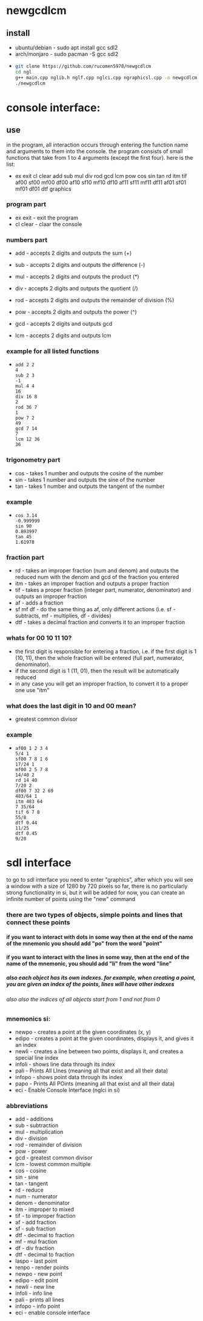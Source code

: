 # newgcdlcm


## install
* ubuntu/debian - sudo apt install gcc sdl2
* arch/monjaro  - sudo pacman -S gcc sdl2
* ```bash
  git clone https://github.com/rucomen5978/newgcdlcm
  cd ngl
  g++ main.cpp nglib.h nglf.cpp nglci.cpp ngraphicsl.cpp -o newgcdlcm -lm -lSDL2
  ./newgcdlcm

# console interface:
## use
in the program, all interaction occurs through entering the function name and arguments to them into the console.
the program consists of small functions that take from 1 to 4 arguments (except the first four).
here is the list:

* ex exit cl clear add sub mul div rod gcd lcm pow cos sin tan rd itm tif af00 sf00 mf00 df00 af10 sf10 mf10 df10 af11 sf11 mf11 df11 af01 sf01 mf01 df01 dtf graphics

### program part
* ex exit - exit the program
* cl clear - claar the console

### numbers part
* add - accepts 2 digits and outputs the sum                    (+)
* sub - accepts 2 digits and outputs the difference             (-)
* mul - accepts 2 digits and outputs the product                (*)
* div - accepts 2 digits and outputs the quotient               (/)
* rod - accepts 2 digits and outputs the remainder of division  (%)
* pow - accepts 2 digits and outputs the power                  (^)

* gcd - accepts 2 digits and outputs gcd
* lcm - accepts 2 digits and outputs lcm
### example for all listed functions
* ``` ngl
  add 2 2
  4
  sub 2 3
  -1
  mul 4 4
  16
  div 16 8
  2
  rod 36 7
  1
  pow 7 2
  49
  gcd 7 14
  7
  lcm 12 36
  36
### trigonometry part
* cos - takes 1 number and outputs the cosine of the number
* sin - takes 1 number and outputs the sine of the number
* tan - takes 1 number and outputs the tangent of the number

### example
* ``` ngl
  cos 3.14
  -0.999999
  sin 90
  0.893997
  tan 45
  1.61978
### fraction part
* rd  - takes an improper fraction (num and denom) and outputs the reduced num with the denom and gcd of the fraction you entered
* itm - takes an improper fraction and outputs a proper fraction
* tif - takes a proper fraction (integer part, numerator, denominator) and outputs an improper fraction
* af - adds a fraction
* sf mf df - do the same thing as af, only different actions (i.e. sf - subtracts, mf - multiplies, df - divides)
* dtf - takes a decimal fraction and converts it to an improper fraction

### whats for 00 10 11 10?
* the first digit is responsible for entering a fraction, i.e. if the first digit is 1 (10, 11), then the whole fraction will be entered (full part, numerator, denominator).
* if the second digit is 1 (11, 01), then the result will be automatically reduced
* in any case you will get an improper fraction, to convert it to a proper one use "itm"

### what does the last digit in 10 and 00 mean?
* greatest common divisor

### example
* ``` ngl
  af00 1 2 3 4
  5/4 1
  sf00 7 8 1 6
  17/24 1
  mf00 2 5 7 8
  14/40 2
  rd 14 40
  7/20 2
  df00 7 32 2 69
  483/64 1
  itm 483 64
  7 35/64
  tif 6 7 8
  55/8
  dtf 0.44
  11/25
  dtf 0.45
  9/20

# sdl interface
to go to sdl interface you need to enter "graphics", after which you will see a window with a size of 1280 by 720 pixels
so far, there is no particularly strong functionality in si, but it will be added for now, you can create an infinite number of points using the "new" command


### there are two types of objects, simple points and lines that connect these points
#### if you want to interact with dots in some way then at the end of the name of the mnemonic you should add "po" from the word "point"
#### if you want to interact with the lines in some way, then at the end of the name of the mnemonic, you should add "li" from the word "line"
##### also each object has its own indexes. for example, when creating a point, you are given an index of the points, lines will have other indexes
###### also also the indices of all objects start from 1 and not from 0

### mnemonics si:
* newpo - creates a point at the given coordinates (x, y)
* edipo - creates a point at the given coordinates, displays it, and gives it an index
* newli - creates a line between two points, displays it, and creates a special line index
* infoli - shows line data through its index
* pali - Prints All LInes (meaning all that exist and all their data)
* infopo - shows point data through its index
* papo - Prints All POints (meaning all that exist and all their data)
* eci - Enable Console Interface (nglci in si)

### abbreviations
* add - additions
* sub - subtraction
* mul - multiplication
* div - division
* rod - remainder of division
* pow - power
* gcd - greatest common divisor
* lcm - lowest common multiple
* cos - cosine
* sin - sine
* tan - tangent
* rd  - reduce
* num - numerator
* denom - denominator
* itm - improper to mixed
* tif - to improper fraction
* af - add fraction
* sf - sub fraction
* dtf - decimal to fraction
* mf - mul fraction
* df - div fraction
* dtf - decimal to fraction
* laspo - last point
* renpo - render points
* newpo - new point
* edipo - edit point
* newli - new line
* infoli - info line
* pali - prints all lines
* infopo - info point
* eci - enable console interface
